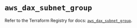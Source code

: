 # `aws_dax_subnet_group`

Refer to the Terraform Registry for docs: [`aws_dax_subnet_group`](https://registry.terraform.io/providers/hashicorp/aws/6.8.0/docs/resources/dax_subnet_group).
